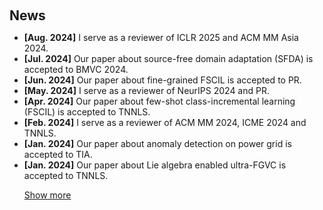 <h1 id="news"></h1>

<h2 style="margin: 60px 0px 10px;">News</h2>

<ul>
<li><strong>[Aug. 2024]</strong> I serve as a reviewer of ICLR 2025 and ACM MM Asia 2024.</li>
<li><strong>[Jul. 2024]</strong> Our paper about source-free domain adaptation (SFDA) is accepted to BMVC 2024.</li>
<li><strong>[Jun. 2024]</strong> Our paper about fine-grained FSCIL is accepted to PR.</li>
<li><strong>[May. 2024]</strong> I serve as a reviewer of NeurIPS 2024 and PR.</li>
<li><strong>[Apr. 2024]</strong> Our paper about few-shot class-incremental learning (FSCIL) is accepted to TNNLS.</li>
<li><strong>[Feb. 2024]</strong> I serve as a reviewer of ACM MM 2024, ICME 2024 and TNNLS.</li>
<li><strong>[Jan. 2024]</strong> Our paper about anomaly detection on power grid is accepted to TIA.</li>
<li><strong>[Jan. 2024]</strong> Our paper about Lie algebra enabled ultra-FGVC is accepted to TNNLS.</li>

<a href="javascript:toggleVisibility('newsmore')" id="toggleButton">Show more</a>
<div id="newsmore" style="display:none">

<li><strong>[Dec. 2023]</strong> I serve as a reviewer of CVPR 2024.</li>
<li><strong>[Jun. 2023]</strong> Our ARC Research Hub has won the 2023 Global Innovation and Entrepreneurship Team of the Year (Rising Star) Award.</li>
<li><strong>[Oct. 2022]</strong> Our paper about incremental learning on ultra-FGVC is accepted to WACV.</li>
<!-- <li><strong>[Sep. 2021]</strong> Our paper about fine-grained classification is accepted to DICTA.</li> -->
<li><strong>[Dec. 2020]</strong> Our paper about frequency response analysis of modern air conditioners is accepted to TSG.</li>

</div>

</ul>

<script>
  function toggleVisibility(id) {
    var element = document.getElementById(id);
    var button = document.getElementById('toggleButton');
    if (element.style.display === 'none') {
      element.style.display = 'block';
      button.innerText = 'Show less';
    } else {
      element.style.display = 'none';
      button.innerText = 'Show more';
    }
  }
</script>
